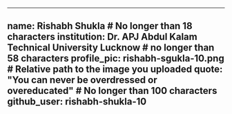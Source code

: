
---
name: Rishabh Shukla # No longer than 18 characters
institution: Dr. APJ Abdul Kalam Technical University Lucknow # no longer than 58 characters
profile_pic: rishabh-sgukla-10.png # Relative path to the image you uploaded
quote: "You can never be overdressed or overeducated" # No longer than 100 characters
github_user: rishabh-shukla-10
---
